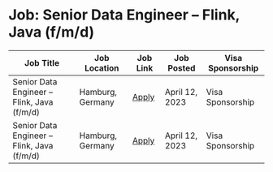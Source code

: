 # Job:  Senior Data Engineer – Flink, Java (f/m/d)

| Job Title | Job Location | Job Link | Job Posted | Visa Sponsorship |
| --- | --- | --- | --- | --- |
|  Senior Data Engineer – Flink, Java (f/m/d) | Hamburg, Germany | [Apply](https://adjoe.io/career/?j_id=b9039336-4a25-4dbe-8828-50c467e9049c) | April 12, 2023 | Visa Sponsorship |
|  Senior Data Engineer – Flink, Java (f/m/d) | Hamburg, Germany | [Apply](https://adjoe.io/career/?j_id=b9039336-4a25-4dbe-8828-50c467e9049c) | April 12, 2023 | Visa Sponsorship |
